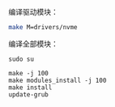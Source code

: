 

编译驱动模块：
```bash
make M=drivers/nvme
```

编译全部模块：
```
sudo su

make -j 100
make modules_install -j 100
make install
update-grub
```


